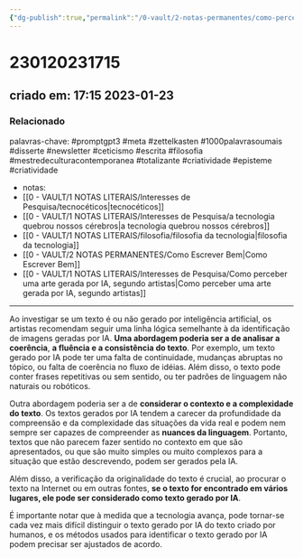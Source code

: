 ```yaml
---
{"dg-publish":true,"permalink":"/0-vault/2-notas-permanentes/como-perceber-um-texto-gerado-por-ia-segundo-uma-ia/","tags":["permanente","promptgpt3","meta","zettelkasten","1000palavrasoumais","disserte","newsletter","ceticismo","escrita","filosofia","mestredeculturacontemporanea","totalizante","criatividade","episteme"],"dgHomeLink":true,"dgShowLocalGraph":true,"dgShowFileTree":true,"dgEnableSearch":true}
---
```


# 230120231715
## criado em: 17:15 2023-01-23

### Relacionado
palavras-chave: #promptgpt3 #meta #zettelkasten #1000palavrasoumais #disserte #newsletter #ceticismo #escrita #filosofia #mestredeculturacontemporanea #totalizante #criatividade #episteme #criatividade 
- notas: 
- [[0 - VAULT/1 NOTAS LITERAIS/Interesses de Pesquisa/tecnocéticos\|tecnocéticos]]
- [[0 - VAULT/1 NOTAS LITERAIS/Interesses de Pesquisa/a tecnologia quebrou nossos cérebros\|a tecnologia quebrou nossos cérebros]]
- [[0 - VAULT/1 NOTAS LITERAIS/filosofia/filosofia da tecnologia\|filosofia da tecnologia]]
- [[0 - VAULT/2 NOTAS PERMANENTES/Como Escrever Bem\|Como Escrever Bem]]
- [[0 - VAULT/1 NOTAS LITERAIS/Interesses de Pesquisa/Como perceber uma arte gerada por IA, segundo artistas\|Como perceber uma arte gerada por IA, segundo artistas]]
---

Ao investigar se um texto é ou não gerado por inteligência artificial, os artistas recomendam seguir uma linha lógica semelhante à da identificação de imagens geradas por IA. **Uma abordagem poderia ser a de analisar a coerência**, **a fluência e a consistência do texto**. Por exemplo, um texto gerado por IA pode ter uma falta de continuidade, mudanças abruptas no tópico, ou falta de coerência no fluxo de idéias. Além disso, o texto pode conter frases repetitivas ou sem sentido, ou ter padrões de linguagem não naturais ou robóticos.

Outra abordagem poderia ser a de **considerar o contexto e a complexidade do texto**. Os textos gerados por IA tendem a carecer da profundidade da compreensão e da complexidade das situações da vida real e podem nem sempre ser capazes de compreender as **nuances da linguagem**. Portanto, textos que não parecem fazer sentido no contexto em que são apresentados, ou que são muito simples ou muito complexos para a situação que estão descrevendo, podem ser gerados pela IA.

Além disso, a verificação da originalidade do texto é crucial, ao procurar o texto na Internet ou em outras fontes, **se o texto for encontrado em vários lugares, ele pode ser considerado como texto gerado por IA**.

É importante notar que à medida que a tecnologia avança, pode tornar-se cada vez mais difícil distinguir o texto gerado por IA do texto criado por humanos, e os métodos usados para identificar o texto gerado por IA podem precisar ser ajustados de acordo.